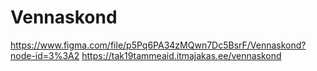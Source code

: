 # Vennaskond
https://www.figma.com/file/p5Pq6PA34zMQwn7Dc5BsrF/Vennaskond?node-id=3%3A2
https://tak19tammeaid.itmajakas.ee/vennaskond
